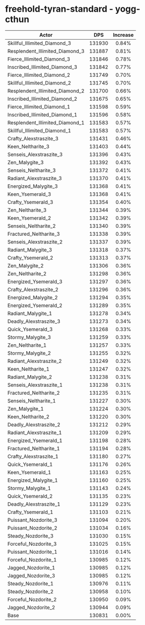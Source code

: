 # freehold-tyran-standard - yogg-cthun
| Actor | DPS | Increase |
|---|:---:|:---:|
|Skillful_Illimited_Diamond_3|131930|0.84%|
|Resplendent_Illimited_Diamond_3|131887|0.81%|
|Fierce_Illimited_Diamond_3|131846|0.78%|
|Inscribed_Illimited_Diamond_3|131842|0.77%|
|Fierce_Illimited_Diamond_2|131749|0.70%|
|Skillful_Illimited_Diamond_2|131745|0.70%|
|Resplendent_Illimited_Diamond_2|131700|0.66%|
|Inscribed_Illimited_Diamond_2|131675|0.65%|
|Fierce_Illimited_Diamond_1|131598|0.59%|
|Inscribed_Illimited_Diamond_1|131596|0.58%|
|Resplendent_Illimited_Diamond_1|131583|0.57%|
|Skillful_Illimited_Diamond_1|131583|0.57%|
|Crafty_Alexstraszite_3|131431|0.46%|
|Keen_Neltharite_3|131403|0.44%|
|Senseis_Alexstraszite_3|131396|0.43%|
|Zen_Malygite_3|131392|0.43%|
|Senseis_Neltharite_3|131372|0.41%|
|Radiant_Alexstraszite_3|131370|0.41%|
|Energized_Malygite_3|131368|0.41%|
|Keen_Ysemerald_3|131368|0.41%|
|Crafty_Ysemerald_3|131354|0.40%|
|Zen_Neltharite_3|131344|0.39%|
|Keen_Ysemerald_2|131342|0.39%|
|Senseis_Neltharite_2|131340|0.39%|
|Fractured_Neltharite_3|131338|0.39%|
|Senseis_Alexstraszite_2|131337|0.39%|
|Radiant_Malygite_3|131318|0.37%|
|Crafty_Ysemerald_2|131313|0.37%|
|Zen_Malygite_2|131306|0.36%|
|Zen_Neltharite_2|131298|0.36%|
|Energized_Ysemerald_3|131297|0.36%|
|Crafty_Alexstraszite_2|131296|0.36%|
|Energized_Malygite_2|131294|0.35%|
|Energized_Ysemerald_2|131289|0.35%|
|Radiant_Malygite_1|131278|0.34%|
|Deadly_Alexstraszite_3|131273|0.34%|
|Quick_Ysemerald_3|131268|0.33%|
|Stormy_Malygite_3|131259|0.33%|
|Zen_Neltharite_1|131257|0.33%|
|Stormy_Malygite_2|131255|0.32%|
|Radiant_Alexstraszite_2|131249|0.32%|
|Keen_Neltharite_1|131247|0.32%|
|Radiant_Malygite_2|131238|0.31%|
|Senseis_Alexstraszite_1|131238|0.31%|
|Fractured_Neltharite_2|131235|0.31%|
|Senseis_Neltharite_1|131227|0.30%|
|Zen_Malygite_1|131224|0.30%|
|Keen_Neltharite_2|131220|0.30%|
|Deadly_Alexstraszite_2|131212|0.29%|
|Radiant_Alexstraszite_1|131209|0.29%|
|Energized_Ysemerald_1|131198|0.28%|
|Fractured_Neltharite_1|131194|0.28%|
|Crafty_Alexstraszite_1|131180|0.27%|
|Quick_Ysemerald_1|131176|0.26%|
|Keen_Ysemerald_1|131163|0.25%|
|Energized_Malygite_1|131160|0.25%|
|Stormy_Malygite_1|131143|0.24%|
|Quick_Ysemerald_2|131135|0.23%|
|Deadly_Alexstraszite_1|131129|0.23%|
|Crafty_Ysemerald_1|131103|0.21%|
|Puissant_Nozdorite_3|131094|0.20%|
|Puissant_Nozdorite_2|131034|0.16%|
|Steady_Nozdorite_3|131030|0.15%|
|Forceful_Nozdorite_3|131025|0.15%|
|Puissant_Nozdorite_1|131016|0.14%|
|Forceful_Nozdorite_1|130985|0.12%|
|Jagged_Nozdorite_1|130985|0.12%|
|Jagged_Nozdorite_3|130985|0.12%|
|Steady_Nozdorite_1|130976|0.11%|
|Steady_Nozdorite_2|130958|0.10%|
|Forceful_Nozdorite_2|130950|0.09%|
|Jagged_Nozdorite_2|130944|0.09%|
|Base|130831|0.00%|
